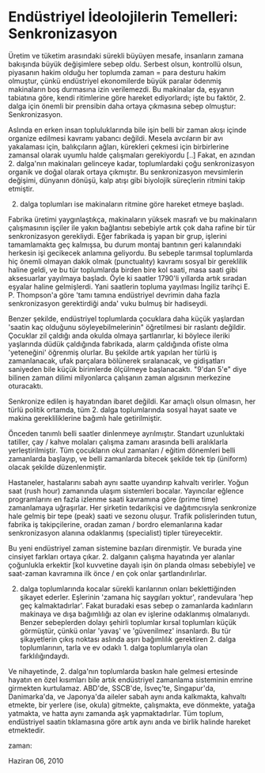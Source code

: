 # Endüstriyel İdeolojilerin Temelleri: Senkronizasyon
Üretim ve tüketim arasındaki sürekli büyüyen mesafe, insanların zamana bakışında büyük değişimlere sebep oldu. Serbest olsun, kontrollü olsun, piyasanın hakim olduğu her toplumda zaman = para desturu hakim olmuştur, çünkü endüstriyel ekonomilerde büyük paralar ödenmiş makinaların boş durmasına izin verilemezdi. Bu makinalar da, eşyanın tabiatına göre, kendi ritimlerine göre hareket ediyorlardı; işte bu faktör, 2. dalga için önemli bir prensibin daha ortaya çıkmasına sebep olmuştur: Senkronizasyon.

Aslında en erken insan topluluklarında bile işin belli bir zaman akışı içinde organize edilmesi kavramı yabancı değildi. Mesela avcıların bir avı yakalaması için, balıkçıların ağları, kürekleri çekmesi için birbirlerine zamansal olarak uyumlu halde çalışmaları gerekiyordu [..] Fakat, en azından 2. dalga'nın makinaları gelinceye kadar, toplumlardaki çoğu senkronizasyon organik ve doğal olarak ortaya çıkmıştır. Bu senkronizasyon mevsimlerin değişimi, dünyanın dönüşü, kalp atışı gibi biyolojik süreçlerin ritmini takip etmiştir.

2. dalga toplumları ise makinaların ritmine göre hareket etmeye başladı.

Fabrika üretimi yaygınlaştıkça, makinaların yüksek masrafı ve bu makinaların çalışmasının işçiler ile yakın bağlantısı sebebiyle artık çok daha rafine bir tür senkronizasyon gerekliydi. Eğer fabrikada iş yapan bir grup, işlerini tamamlamakta geç kalmışsa, bu durum montaj bantının geri kalanındaki herkesin işi gecikecek anlamına geliyordu. Bu sebeple tarımsal toplumlarda hiç önemli olmayan dakik olmak (punctualıty) kavramı sosyal bir gereklilik haline geldi, ve bu tür toplumlarda birden bire kol saati, masa saati gibi aksesuarlar yayılmaya başladı. Öyle ki saatler 1790'li yıllarda artık sıradan eşyalar haline gelmişlerdi. Yani saatlerin topluma yayılması İngiliz tarihçi E. P. Thompson'a göre 'tamı tamına endüstriyel devrimin daha fazla senkronizasyon gerektirdiği anda' vuku bulmuş bir hadiseydi.

 Benzer şekilde, endüstriyel toplumlarda çocuklara daha küçük yaşlardan 'saatin kaç olduğunu söyleyebilmelerinin" öğretilmesi bir raslantı değildir. Çocuklar zil çaldığı anda okulda olmaya şartlanırlar, ki böylece ileriki yaşlarında düdük çaldığında fabrikada, alarm çaldığında ofiste olma 'yeteneğini' öğrenmiş olurlar. Bu şekilde artık yapılan her türlü iş zamanlanacak, ufak parçalara bölünerek sıralanacak, ve gidişatları saniyeden bile küçük birimlerde ölçülmeye başlanacaktı. "9'dan 5'e" diye bilinen zaman dilimi milyonlarca çalışanın zaman algısının merkezine oturacaktı.

Senkronize edilen iş hayatından ibaret değildi. Kar amaçlı olsun olmasın, her türlü politik ortamda, tüm 2. dalga toplumlarında sosyal hayat saate ve makina gerekliliklerine bağımlı hale getirilmiştir.

Önceden tanımlı belli saatler dinlenmeye ayrılmıştır. Standart uzunluktaki tatiller, çay / kahve molaları çalışma zamanı arasında belli aralıklarla yerleştirilmiştir. Tüm çocukların okul zamanları / eğitim dönemleri belli zamanlarda başlayıp, ve belli zamanlarda bitecek şekilde tek tip (üniform) olacak şekilde düzenlenmiştir.

Hastaneler, hastalarını sabah aynı saatte uyandırıp kahvaltı verirler. Yoğun saat (rush hour) zamanında ulaşım sistemleri bocalar. Yayıncılar eğlence programlarını en fazla izlenme saati kavramına göre (prime time) zamanlamaya uğraşırlar. Her şirketin tedarikçisi ve dağıtımcısıyla senkronize hale gelmiş bir tepe (peak) saati ve sezonu oluşur. Trafik polislerinden tutun, fabrika iş takipçilerine, oradan zaman / bordro elemanlarına kadar senkronizasyon alanına odaklanmış (specialist) tipler türeyecektir.

Bu yeni endüstriyel zaman sistemine bazıları direnmiştir. Ve burada yine cinsiyet farkları ortaya çıkar. 2. dalganın çalışma hayatında yer alanlar çoğunlukla erkektir [kol kuvvetine dayalı işin ön planda olması sebebiyle] ve saat-zaman kavramına ilk önce / en çok onlar şartlandırılırlar.

2. dalga toplumlarında kocalar sürekli karılarının onları beklettiğinden şikayet ederler. Eşlerinin 'zamana hiç saygıları yoktur', randevulara 'hep geç kalmaktadırlar'. Fakat buradaki esas sebep o zamanlarda kadınların makinaya ve dışa bağımlılığı az olan ev işlerine odaklanmış olmalarıydı. Benzer sebeplerden dolayı şehirli toplumlar kırsal toplumları küçük görmüştür, çünkü onlar 'yavaş' ve 'güvenilmez' insanlardı. Bu tür şikayetlerin çıkış noktası aslında aşırı bağımlılık gerektiren 2. dalga toplumlarının, tarla ve ev odaklı 1. dalga toplumlarıyla olan farklılığındaydı.

Ve nihayetinde, 2. dalga'nın toplumlarda baskın hale gelmesi ertesinde hayatın en özel kısımları bile artık endüstriyel zamanlama sisteminin emrine girmekten kurtulamaz. ABD'de, SSCB'de, İsveç'te, Singapur'da, Danimarka'da, ve Japonya'da aileler sabah aynı anda kalkmakta, kahvaltı etmekte, bir yerlere (ise, okula) gitmekte, çalışmakta, eve dönmekte, yatağa yatmakta, ve hatta aynı zamanda aşk yapmaktadırlar. Tüm toplum, endüstriyel saatin tıklamasına göre artık aynı anda ve birlik halinde hareket etmektedir.







zaman:

Haziran 06, 2010










